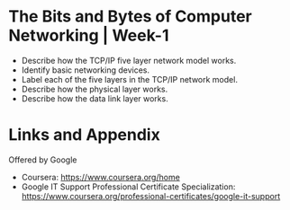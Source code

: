 # The Bits and Bytes of Computer Networking | Week-1

* Describe how the TCP/IP five layer network model works.
* Identify basic networking devices.
* Label each of the five layers in the TCP/IP network model.
* Describe how the physical layer works.
* Describe how the data link layer works.


Links and Appendix
========================================================
Offered by Google


- Coursera: https://www.coursera.org/home
- Google IT Support Professional Certificate Specialization: https://www.coursera.org/professional-certificates/google-it-support

